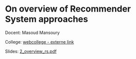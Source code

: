 # On overview of Recommender System approaches

Docent: Masoud Mansoury

College: [webcollege - externe link](https://webcolleges.uva.nl/Mediasite/Play/af60ff5c39f54562a7335e38418d64891d)

Slides: [2_overview_rs.pdf](2_overview_rs.pdf)
